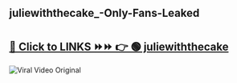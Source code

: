 
 ## juliewiththecake_-Only-Fans-Leaked

# <h2><a href="https://clipsfans.com/juliewiththecake_&ref=git">🔗 Click to LINKS ⏩⏩ 👉 🟢 juliewiththecake  </a></h2>

<a href="https://clipsfans.com/juliewiththecake_&ref=git" rel="nofollow" data-target="animated-image.originalLink"><img src="https://i.ibb.co.com/xMMVF88/686577567.gif" alt="Viral Video Original" style="max-width: 100%; display: inline-block;" data-target="animated-image.originalImage"></a>

